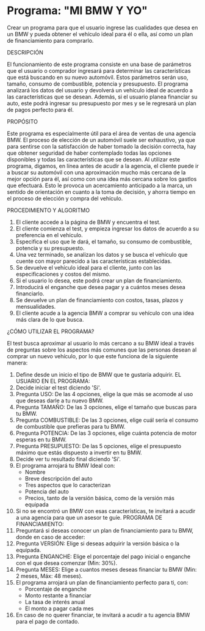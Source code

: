 # Programa: "MI BMW Y YO"
Crear un programa para que el usuario ingrese las cualidades que desea en un BMW y pueda obtener el vehículo ideal para él o ella, así como un plan de financiamiento para comprarlo.

DESCRIPCIÓN

El funcionamiento de este programa consiste en una base de parámetros que el usuario o comprador ingresará para determinar las características que está buscando en su nuevo automóvil. Estos parámetros serán uso, tamaño, consumo de combustible, potencia y presupuesto. El programa analizará los datos del usuario y devolverá un vehículo ideal de acuerdo a las características que se desean. Además, si el usuario planea financiar su auto, este podrá ingresar su presupuesto por mes y se le regresará un plan de pagos perfecto para él.

PROPÓSITO

Este programa es especialmente útil para el área de ventas de una agencia BMW. El proceso de elección de un automóvil suele ser exhaustivo, ya que para sentirse con la satisfacción de haber tomado la decisión correcta, hay que obtener seguridad de haber contemplado todas las opciones disponibles y todas las características que se desean. Al utilizar este programa, digamos, en línea antes de acudir a la agencia, el cliente puede ir a buscar su automóvil con una aproximación mucho más cercana de la mejor opción para él, así como con una idea más cercana sobre los gastlos que efectuará. Esto le provoca un acercamiento anticipado a la marca, un sentido de orientación en cuanto a la toma de decisión, y ahorra tiempo en el proceso de elección y compra del vehículo.

PROCEDIMIENTO Y ALGORITMO

1. El cliente accede a la página de BMW y encuentra el test.
2. El cliente comienza el test, y empieza ingresar los datos de acuerdo a su preferencia en el vehículo.
3. Especifica el uso que le dará, el tamaño, su consumo de combustible, potencia y su presupuesto.
4. Una vez terminado, se analizan los datos y se busca el vehículo que cuente con mayor parecido a las características establecidas.
5. Se devuelve el vehículo ideal para el cliente, junto con las especificaciones y costos del mismo.
6. Si el usuario lo desea, este podrá crear un plan de financiamiento.
7. Introducirá el enganche que desea pagar y a cuántos meses desea financiarlo.
8. Se devuelve un plan de financiamiento con costos, tasas, plazos y mensualidades.
9. El cliente acude a la agencia BMW a comprar su vehículo con una idea más clara de lo que busca.

¿CÓMO UTILIZAR EL PROGRAMA?

El test busca aproximar al usuario lo más cercano a su BMW ideal a través de preguntas sobre los aspectos más comunes que las personas desean al comprar un nuevo vehículo, por lo que este funciona de la siguiente manera:

1. Define desde un inicio el tipo de BMW que te gustaría adquirir.
EL USUARIO EN EL PROGRAMA:
2. Decide iniciar el test diciendo 'Si'.
3. Pregunta USO: De las 4 opciones, elige la que más se acomode al uso que deseas darle a tu nuevo BMW.
4. Pregunta TAMAÑO: De las 3 opciones, elige el tamaño que buscas para tu BMW.
5. Pregunta COMBUSTIBLE: De las 3 opciones, elige cuál sería el consumo de combustible que prefieras para tu BMW.
6. Pregunta POTENCIA: De las 3 opciones, elige cuánta potencia de motor esperas en tu BMW.
7. Pregunta PRESUPUESTO: De las 5 opciones, elige el presupuesto máximo que estás dispuesto a invertir en tu BMW.
8. Decide ver tu resultado final diciendo 'Si'.
9. El programa arrojará tu BMW Ideal con:
    - Nombre
    - Breve descripción del auto
    - Tres aspectos que lo caracterizan
    - Potencia del auto
    - Precios, tanto de la versión básica, como de la versión más equipada
10. Si no se encontró un BMW con esas características, te invitará a acudir a una agencia para que un asesor te guíe.
PROGRAMA DE FINANCIAMIENTO:
11. Preguntará si deseas conocer un plan de financiamiento para tu BMW, donde en caso de acceder:
12. Pregunta VERSIÓN: Elige si deseas adquirir la versión básica o la equipada.
13. Pregunta ENGANCHE: Elige el porcentaje del pago inicial o enganche con el que desea comenzar (Min: 30%).
14. Pregunta MESES: Elige a cuantos meses deseas financiar tu BMW (Min: 2 meses, Máx: 48 meses).
15. El programa arrojará un plan de financiamiento perfecto para ti, con:
    - Porcentaje de enganche
    - Monto restante a financiar
    - La tasa de interés anual
    - El monto a pagar cada mes
16. En caso de no querer financiar, te invitará a acudir a tu agencia BMW para el pago de contado.
